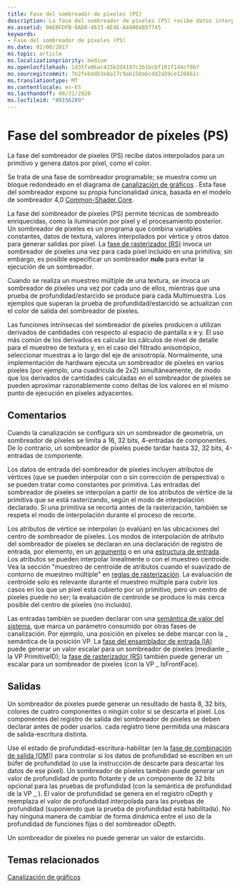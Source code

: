 ```yaml
---
title: Fase del sombreador de píxeles (PS)
description: La fase del sombreador de píxeles (PS) recibe datos interpolados para un primitivo y genera datos por píxel, como el color.
ms.assetid: 0AEBFDFB-0AD8-4633-AE4E-A44004B57745
keywords:
- Fase del sombreador de píxeles (PS)
ms.date: 02/08/2017
ms.topic: article
ms.localizationpriority: medium
ms.openlocfilehash: 1d35fa06ac415b1d4197c1b1bcbf101f1d4cf9b7
ms.sourcegitcommit: 7b2febddb3e8a17c9ab158abcdd2a59ce126661c
ms.translationtype: MT
ms.contentlocale: es-ES
ms.lasthandoff: 08/31/2020
ms.locfileid: "89156289"
---
```

# <a name="pixel-shader-ps-stage"></a>Fase del sombreador de píxeles (PS)


La fase del sombreador de píxeles (PS) recibe datos interpolados para un primitivo y genera datos por píxel, como el color.

Se trata de una fase de sombreador programable; se muestra como un bloque redondeado en el diagrama de [canalización de gráficos](graphics-pipeline.md) . Esta fase del sombreador expone su propia funcionalidad única, basada en el modelo de sombreador 4,0 [Common-Shader Core](/windows/desktop/direct3dhlsl/dx-graphics-hlsl-common-core).

La fase del sombreador de píxeles (PS) permite técnicas de sombreado enriquecidas, como la iluminación por píxel y el procesamiento posterior. Un sombreador de píxeles es un programa que combina variables constantes, datos de textura, valores interpolados por vértice y otros datos para generar salidas por píxel. La [fase de rasterizador (RS)](rasterizer-stage--rs-.md) invoca un sombreador de píxeles una vez para cada píxel incluido en una primitiva; sin embargo, es posible especificar un sombreador **nulo** para evitar la ejecución de un sombreador.

Cuando se realiza un muestreo múltiple de una textura, se invoca un sombreador de píxeles una vez por cada uno de ellos, mientras que una prueba de profundidad/estarcido se produce para cada Multimuestra. Los ejemplos que superan la prueba de profundidad/estarcido se actualizan con el color de salida del sombreador de píxeles.

Las funciones intrínsecas del sombreador de píxeles producen o utilizan derivados de cantidades con respecto al espacio de pantalla x e y. El uso más común de los derivados es calcular los cálculos de nivel de detalle para el muestreo de textura y, en el caso del filtrado anisotrópico, seleccionar muestras a lo largo del eje de anisotropía. Normalmente, una implementación de hardware ejecuta un sombreador de píxeles en varios píxeles (por ejemplo, una cuadrícula de 2x2) simultáneamente, de modo que los derivados de cantidades calculadas en el sombreador de píxeles se pueden aproximar razonablemente como deltas de los valores en el mismo punto de ejecución en píxeles adyacentes.

## <a name="span-idinputsspanspan-idinputsspanspan-idinputsspaninputs"></a><span id="Inputs"></span><span id="inputs"></span><span id="INPUTS"></span>Comentarios


Cuando la canalización se configura sin un sombreador de geometría, un sombreador de píxeles se limita a 16, 32 bits, 4-entradas de componentes. De lo contrario, un sombreador de píxeles puede tardar hasta 32, 32 bits, 4-entradas de componente.

Los datos de entrada del sombreador de píxeles incluyen atributos de vértices (que se pueden interpolar con o sin corrección de perspectiva) o se pueden tratar como constantes por primitiva. Las entradas del sombreador de píxeles se interpolan a partir de los atributos de vértice de la primitiva que se está rasterizando, según el modo de interpolación declarado. Si una primitiva se recorta antes de la rasterización, también se respeta el modo de interpolación durante el proceso de recorte.

Los atributos de vértice se interpolan (o evalúan) en las ubicaciones del centro de sombreador de píxeles. Los modos de interpolación de atributo del sombreador de píxeles se declaran en una declaración de registro de entrada, por elemento, en un [argumento](/windows/desktop/direct3dhlsl/dx-graphics-hlsl-function-parameters) o en una [estructura de entrada](/windows/desktop/direct3dhlsl/dx-graphics-hlsl-struct). Los atributos se pueden interpolar linealmente o con el muestreo centroide. Vea la sección "muestreo de centroide de atributos cuando el suavizado de contorno de muestreo múltiple" en [reglas de rasterización](rasterization-rules.md). La evaluación de centroide solo es relevante durante el muestreo múltiple para cubrir los casos en los que un píxel está cubierto por un primitivo, pero un centro de píxeles puede no ser; la evaluación de centroide se produce lo más cerca posible del centro de píxeles (no incluido).

Las entradas también se pueden declarar con una [semántica de valor del sistema](/windows/desktop/direct3dhlsl/dx-graphics-hlsl-semantics), que marca un parámetro consumido por otras fases de canalización. Por ejemplo, una posición en píxeles se debe marcar con la \_ semántica de la posición VP. La [fase del ensamblador de entrada (IA)](input-assembler-stage--ia-.md) puede generar un valor escalar para un sombreador de píxeles (mediante \_ la VP PrimitiveID); la [fase de rasterizador (RS)](rasterizer-stage--rs-.md) también puede generar un escalar para un sombreador de píxeles (con la VP \_ IsFrontFace).

## <a name="span-idoutputsspanspan-idoutputsspanspan-idoutputsspanoutputs"></a><span id="Outputs"></span><span id="outputs"></span><span id="OUTPUTS"></span>Salidas


Un sombreador de píxeles puede generar un resultado de hasta 8, 32 bits, colores de cuatro componentes o ningún color si se descarta el píxel. Los componentes del registro de salida del sombreador de píxeles se deben declarar antes de poder usarlos. cada registro tiene permitida una máscara de salida-escritura distinta.

Use el estado de profundidad-escritura-habilitar (en la [fase de combinación de salida (OM)](output-merger-stage--om-.md)) para controlar si los datos de profundidad se escriben en un búfer de profundidad (o use la instrucción de descarte para descartar los datos de ese píxel). Un sombreador de píxeles también puede generar un valor de profundidad de punto flotante y de un componente de 32 bits opcional para las pruebas de profundidad (con la semántica de profundidad de la VP \_ ). El valor de profundidad se genera en el registro oDepth y reemplaza el valor de profundidad interpolada para las pruebas de profundidad (suponiendo que la prueba de profundidad está habilitada). No hay ninguna manera de cambiar de forma dinámica entre el uso de la profundidad de funciones fijas o del sombreador oDepth.

Un sombreador de píxeles no puede generar un valor de estarcido.

## <a name="span-idrelated-topicsspanrelated-topics"></a><span id="related-topics"></span>Temas relacionados


[Canalización de gráficos](graphics-pipeline.md)

 

 